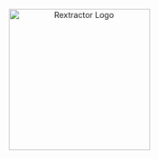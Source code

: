 <div align="center">
  <br>
    <img src= "soruce\icon.ico" width ="250px" height = "250px" alt = "Rextractor Logo">
    
